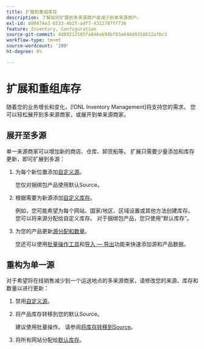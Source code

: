 ```yaml
---
title: 扩展和重组库存
description: 了解如何扩展到多来源商户或减少到单来源商户。
exl-id: 880474e3-6533-4b2f-adf7-4312787ff736
feature: Inventory, Configuration
source-git-commit: 4d89212585fa846eb94bf83a640d0358812afbc5
workflow-type: tm+mt
source-wordcount: '209'
ht-degree: 0%

---
```


# 扩展和重组库存

随着您的业务增长和变化，[!DNL Inventory Management]将支持您的需求。 您可以轻松展开到多来源商家，或展开到单来源商家。

## 展开至多源

单一来源商家可以增加新的商店、仓库、卸货船等。 扩展只需要少量添加和库存更新，即可扩展到多源：

1. 为每个新位置添加[自定义源](sources-add.md)。

   您仅对捆绑包产品使用默认Source。

1. 根据需要为新源添加[自定义库存](stocks-add.md)。

   例如，您可能希望为每个网站、国家/地区、区域设置或其他方法创建库存。 您可以将来源分配给自定义库存。 对于捆绑包产品，您只使用“默认库存”。

1. 为您的产品更新[源分配和数量](quantities-manage.md)。

   您还可以使用[批量操作工具](bulk-assignment.md)和[导入 — 导出](inventory-import-export.md)功能来快速添加源和产品数据。

## 重构为单一源

对于希望将在线销售减少到一个运送地点的多来源商家，请修改您的来源、库存和数量以进行更新：

1. 禁用[自定义源](sources-disable.md)。

1. 将产品库存转移到您的默认Source。

   建议使用批量操作。 请参阅[将库存转移到Source](inventory-transfer.md)。

1. 将所有网站分配给[默认库存](stocks-manage.md)。
